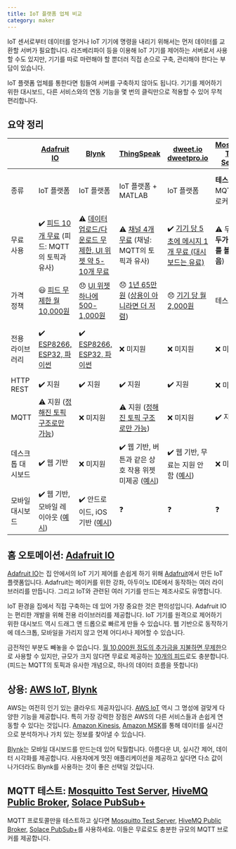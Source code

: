 ```yaml
---
title: IoT 플랫폼 업체 비교
category: maker
---
```


IoT 센서로부터 데이터를 얻거나 IoT 기기에 명령을 내리기 위해서는 먼저 데이터를 교환할 서버가 필요합니다. 라즈베리파이 등을 이용해 IoT 기기를 제어하는 서버로서 사용할 수도 있지만, 기기를 따로 마련해야 할 뿐더러 직접 손으로 구축, 관리해야 한다는 부담이 있습니다.

IoT 플랫폼 업체를 통한다면 힘들여 서버를 구축하지 않아도 됩니다. 기기를 제어하기 위한 대시보드, 다른 서비스와의 연동 기능을 몇 번의 클릭만으로 적용할 수 있어 무척 편리합니다.

## 요약 정리

| | [Adafruit IO](https://io.adafruit.com/) | [Blynk](https://blynk.io) | [ThingSpeak](https://thingspeak.com/) | [dweet.io](http://dweet.io/)<br />[dweetpro.io](https://dweetpro.io/) | [Mosquitto Test Server](https://test.mosquitto.org/) | [HiveMQ Public Broker](http://www.mqtt-dashboard.com/) | [AWS IoT](https://aws.amazon.com/iot/) | [CloudMQTT](https://www.cloudmqtt.com/) | [Solace PubSub+](https://solace.com/cloud/) |
|---|---|---|---|---|---|---|---|---|---|
| 종류 | IoT 플랫폼 | IoT 플랫폼 | IoT 플랫폼 + MATLAB | IoT 플랫폼 | **테스트 용** MQTT 브로커 | **테스트 용** MQTT 브로커 | IoT 플랫폼 | MQTT 브로커 호스팅 | MQTT 브로커 호스팅 |
| 무료 사용 | ✔️ [피드 10개 무료](https://io.adafruit.com/) (피드: MQTT의 토픽과 유사) | ⚠️ [데이터 업로드/다운로드 무제한, UI 위젯 약 5-10개 무료](http://help.blynk.cc/en/articles/580927-how-much-does-blynk-cost) | ⚠️ [채널 4개 무료](https://thingspeak.com/pages/license_faq) (채널: MQTT의 토픽과 유사) | ✔️ [기기 당 5초에 메시지 1개 무료 (대시보드는 유료)](https://dweetpro.io/pricing.html) | ⚠️ 무료 (**모두가 데이터를 볼 수 있음**) | ⚠️ 무료 (**모두가 데이터를 볼 수 있음**) | ⚠️ [12개월 무료](https://aws.amazon.com/ko/free/?all-free-tier.sort-by=item.additionalFields.SortRank&all-free-tier.sort-order=asc&awsf.Free%20Tier%20Categories=productcategories%23internetofthings) | ⚠️ [동시 연결 5개 무료](https://www.cloudmqtt.com/plans.html) | ✔️ [동시 연결 50개 무료](https://solace.com/cloud/pricing/) |
| 가격 정책 | 😃 [피드 무제한 월 10,000원](https://io.adafruit.com/plus) | 😞 [UI 위젯 하나에 500-1,000원](http://help.blynk.cc/en/articles/580927-how-much-does-blynk-cost) | 😞 [1년 65만 원](https://thingspeak.com/prices/thingspeak_standard) ([상용이 아니라면 더 저렴](https://thingspeak.com/prices/thingspeak_home)) | 😞 [기기 당 월 2,000원](https://dweetpro.io/pricing.html) | 테스트 용 | 테스트 용 | 😐 [복잡함](https://aws.amazon.com/iot-core/pricing/) | 😐 [동시 연결 100개 월 20,000원](https://www.cloudmqtt.com/plans.html) | 😞 [동시 연결 100개 월 45,000원](https://solace.com/cloud/pricing/) |
| 전용 라이브러리 | ✔️ [ESP8266, ESP32, 파이썬](https://io.adafruit.com/api/docs/#client-libraries) | ✔️ [ESP8266, ESP32, 파이썬](https://docs.blynk.cc/#supported-hardware) | ❌ 미지원 | ❌ 미지원 | ❌ 미지원 | ❌ 미지원 | ⚠️ [ESP32](https://docs.aws.amazon.com/freertos/latest/userguide/getting_started_espressif.html), [라즈베리파이](https://docs.aws.amazon.com/greengrass/latest/developerguide/setup-filter.rpi.html) (ESP8266 미지원) | ❌ 미지원 | ❌ 미지원 |
| HTTP REST | ✔️ 지원 | ✔️ 지원 | ✔️ 지원 | ✔️ 지원 | ❌ 미지원 | ❌ 미지원 | ✔️ 지원 | ✔️ 지원 | ✔️ 지원 |
| MQTT | ⚠️ 지원 ([정해진 토픽 구조로만 가능](https://io.adafruit.com/api/docs/mqtt.html#feed-topic-format)) | ❌ 미지원 | ⚠️ 지원 ([정해진 토픽 구조로만 가능](https://www.mathworks.com/help/thingspeak/publishtoachannelfeed.html)) | ❌ 미지원 | ✔️ 지원 | ✔️ 지원 | ✔️ 지원 | ✔️ 지원 |✔️ 지원 |
| 데스크톱 대시보드 | ✔️ 웹 기반 | ❌ 미지원 | ✔️ 웹 기반, 버튼과 같은 상호 작용 위젯 미제공 ([예시](https://www.mathworks.com/help/thingspeak/embed-a-chart.html)) | ✔️ 웹 기반, 무료는 지원 안 함 ([예시](http://freeboard.io/)) | ❌ 미지원 | ❓ | ✔️ 웹 기반 ([예시](https://docs.aws.amazon.com/iot/latest/developerguide/view-mqtt-messages.html)) | ❓ | ❓ |
| 모바일 대시보드 | ✔️ 웹 기반, 모바일 레이아웃 ([예시](https://learn.adafruit.com/adafruit-io-basics-digital-output)) | ✔️ 안드로이드, iOS 기반 ([예시](https://docs.blynk.cc/#blynk-main-operations-devices-online-status)) | ❓ | ❓ | ❓ | ❓ | ❓ | ❓ | ❓ | 

## 홈 오토메이션: [Adafruit IO](https://io.adafruit.com/)

[Adafruit IO](https://io.adafruit.com/)는 집 안에서의 IoT 기기 제어를 손쉽게 하기 위해 [Adafruit](https://www.adafruit.com/)에서 만든 IoT 플랫폼입니다. Adafruit는 메이커를 위한 강좌, 아두이노 IDE에서 동작하는 여러 라이브러리를 만듭니다. 그리고 IoT와 관련된 여러 기기를 만드는 제조사로도 유명합니다.

IoT 환경을 집에서 직접 구축하는 데 있어 가장 중요한 것은 편의성입니다. Adafruit IO는 편리한 개발을 위해 전용 라이브러리를 제공합니다. IoT 기기를 원격으로 제어하기 위한 대시보드 역시 드래그 앤 드롭으로 빠르게 만들 수 있습니다. 웹 기반으로 동작하기에 데스크톱, 모바일을 가리지 않고 언제 어디서나 제어할 수 있습니다.

금전적인 부분도 빼놓을 수 없습니다. [월 10,000원 정도의 추가금을 지불하면 무제한](https://io.adafruit.com/plus)으로 사용할 수 있지만, 규모가 크지 않다면 무료로 제공하는 [10개의 피드](https://io.adafruit.com/)로도 충분합니다. (피드는 MQTT의 토픽과 유사한 개념으로, 하나의 데이터 흐름을 뜻합니다)

## 상용: [AWS IoT](https://aws.amazon.com/iot/), [Blynk](https://blynk.io/)

AWS는 여전히 인기 있는 클라우드 제공자입니다. [AWS IoT](https://aws.amazon.com/iot/) 역시 그 명성에 걸맞게 다양한 기능을 제공합니다. 특히 가장 강력한 장점은 AWS의 다른 서비스들과 손쉽게 연동할 수 있다는 것입니다. [Amazon Kinesis](https://aws.amazon.com/kinesis/), [Amazon MSK](https://aws.amazon.com/msk/)를 통해 데이터를 실시간으로 분석하거나 가치 있는 정보를 찾아낼 수 있습니다.

[Blynk](https://blynk.io/)는 모바일 대시보드를 만드는데 있어 탁월합니다. 아름다운 UI, 실시간 제어, 데이터 시각화를 제공합니다. 사용자에게 멋진 애플리케이션을 제공하고 싶다면 다소 값이 나가더라도 Blynk를 사용하는 것이 좋은 선택일 것입니다.

## MQTT 테스트: [Mosquitto Test Server](https://test.mosquitto.org/), [HiveMQ Public Broker](http://www.mqtt-dashboard.com/), [Solace PubSub+](https://solace.com/cloud/)

MQTT 프로토콜만을 테스트하고 싶다면 [Mosquitto Test Server](https://test.mosquitto.org/), [HiveMQ Public Broker](http://www.mqtt-dashboard.com/), [Solace PubSub+](https://solace.com/cloud/)를 사용하세요. 이들은 무료로도 충분한 규모의 MQTT 브로커를 제공합니다.
